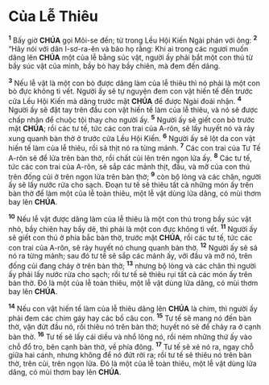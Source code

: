 # Của Lễ Thiêu
<sup><b>1</b></sup> Bấy giờ **CHÚA** gọi Môi-se đến; từ trong Lều Hội Kiến Ngài phán với ông: <sup><b>2</b></sup> “Hãy nói với dân I-sơ-ra-ên và bảo họ rằng: Khi ai trong các ngươi muốn dâng lên **CHÚA** một của lễ bằng súc vật, người ấy phải bắt một con thú từ bầy súc vật của mình, bầy bò hay bầy chiên, mà đem đến dâng.

<sup><b>3</b></sup> Nếu lễ vật là một con bò được dâng làm của lễ thiêu thì nó phải là một con bò đực không tì vết. Người ấy sẽ tự nguyện đem con vật hiến tế đến trước cửa Lều Hội Kiến mà dâng trước mặt **CHÚA** để được Ngài đoái nhận. <sup><b>4</b></sup> Người ấy sẽ đặt tay trên đầu con vật hiến tế làm của lễ thiêu, và nó sẽ được chấp nhận để chuộc tội thay cho người ấy. <sup><b>5</b></sup> Người ấy sẽ giết con bò trước mặt **CHÚA**; rồi các tư tế, tức các con trai của A-rôn, sẽ lấy huyết nó và rảy xung quanh bàn thờ ở trước cửa Lều Hội Kiến. <sup><b>6</b></sup> Người ấy sẽ lột da con vật hiến tế làm của lễ thiêu, rồi sả thịt nó ra từng mảnh. <sup><b>7</b></sup> Các con trai của Tư Tế A-rôn sẽ để lửa trên bàn thờ, rồi chất củi lên trên ngọn lửa ấy. <sup><b>8</b></sup> Các tư tế, tức các con trai của A-rôn, sẽ sắp các mảnh thịt, đầu, và mỡ của con thú trên đống củi ở trên ngọn lửa trên bàn thờ; <sup><b>9</b></sup> còn bộ lòng và các chân, người ấy sẽ lấy nước rửa cho sạch. Đoạn tư tế sẽ thiêu tất cả những món ấy trên bàn thờ để làm một của lễ toàn thiêu, một lễ vật dùng lửa dâng, có mùi thơm bay lên **CHÚA**.

<sup><b>10</b></sup> Nếu lễ vật được dâng làm của lễ thiêu là một con thú trong bầy súc vật nhỏ, bầy chiên hay bầy dê, thì phải là một con đực không tì vết. <sup><b>11</b></sup> Người ấy sẽ giết con thú ở phía bắc bàn thờ, trước mặt **CHÚA**, rồi các tư tế, tức các con trai của A-rôn, sẽ rảy huyết nó chung quanh bàn thờ. <sup><b>12</b></sup> Người ấy sẽ sả nó ra từng mảnh; sau đó tư tế sẽ sắp các mảnh ấy, với đầu và mỡ nó, trên đống củi đang cháy ở trên bàn thờ; <sup><b>13</b></sup> nhưng bộ lòng và các chân thì người ấy phải lấy nước rửa cho sạch; rồi tư tế sẽ thiêu rụi tất cả các món ấy trên bàn thờ. Đó là một của lễ toàn thiêu, một lễ vật dùng lửa dâng, có mùi thơm bay lên **CHÚA**.

<sup><b>14</b></sup> Nếu con vật hiến tế làm của lễ thiêu dâng lên **CHÚA** là chim, thì người ấy phải đem các chim gáy hay các bồ câu con. <sup><b>15</b></sup> Tư tế sẽ mang nó đến bàn thờ, vặn đứt đầu nó, rồi thiêu nó trên bàn thờ; huyết nó sẽ để chảy ra ở cạnh bàn thờ. <sup><b>16</b></sup> Tư tế sẽ lấy cái diều và nhổ lông nó, rồi ném những thứ ấy vào chỗ đổ tro, bên cạnh bàn thờ, về phía đông. <sup><b>17</b></sup> Tư tế sẽ xé nó ra, ngay chỗ giữa hai cánh, nhưng không để nó đứt rời ra; rồi tư tế sẽ thiêu nó trên bàn thờ, trên củi, trên ngọn lửa. Đó là một của lễ toàn thiêu, một lễ vật dùng lửa dâng, có mùi thơm bay lên **CHÚA**.